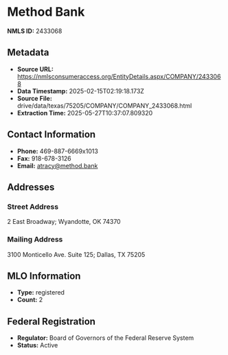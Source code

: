 # Method Bank

**NMLS ID:** 2433068

## Metadata
- **Source URL:** https://nmlsconsumeraccess.org/EntityDetails.aspx/COMPANY/2433068
- **Data Timestamp:** 2025-02-15T02:19:18.173Z
- **Source File:** drive/data/texas/75205/COMPANY/COMPANY_2433068.html
- **Extraction Time:** 2025-05-27T10:37:07.809320

## Contact Information
- **Phone:** 469-887-6669x1013
- **Fax:** 918-678-3126
- **Email:** atracy@method.bank

## Addresses
### Street Address
2 East Broadway; Wyandotte, OK 74370

### Mailing Address
3100 Monticello Ave. Suite 125; Dallas, TX 75205

## MLO Information
- **Type:** registered
- **Count:** 2

## Federal Registration
- **Regulator:** Board of Governors of the Federal Reserve System
- **Status:** Active
